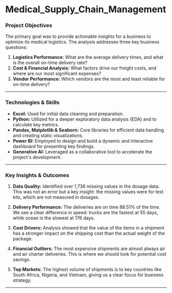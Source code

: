 # Medical_Supply_Chain_Management

###  **Project Objectives**

The primary goal was to provide actionable insights for a business to optimize its medical logistics. The analysis addresses three key business questions:

1.  **Logistics Performance:** What are the average delivery times, and what is the overall on-time delivery rate?
2.  **Cost & Financial Analysis:** What factors drive our freight costs, and where are our most significant expenses?
3.  **Vendor Performance:** Which vendors are the most and least reliable for on-time delivery?

***

###  **Technologies & Skills**

* **Excel:** Used for initial data cleaning and preparation.
* **Python:** Utilized for a deeper exploratory data analysis (EDA) and to calculate key metrics.
* **Pandas, Matplotlib & Seaborn:** Core libraries for efficient data handling and creating static visualizations.
* **Power BI:** Employed to design and build a dynamic and interactive dashboard for presenting key findings.
* **Generative AI:** Leveraged as a collaborative tool to accelerate the project's development.

***

###  **Key Insights & Outcomes**
1. **Data Quality:** Identified over 1,736 missing values in the dosage data. This was not an error but a key insight: the missing values were for test kits, which are not measured in dosages.

2. **Delivery Performance:** The deliveries are on time 88.51% of the time. We see a clear difference in speed: trucks are the fastest at 55 days, while ocean is the slowest at 176 days.

3. **Cost Drivers:** Analysis showed that the value of the items in a shipment has a stronger impact on the shipping cost than the actual weight of the package.

4. **Financial Outliers:** The most expensive shipments are almost always air and air charter deliveries. This is where we should look for potential cost savings.

5. **Top Markets:** The highest volume of shipments is to key countries like South Africa, Nigeria, and Vietnam, giving us a clear focus for business strategy.

***

